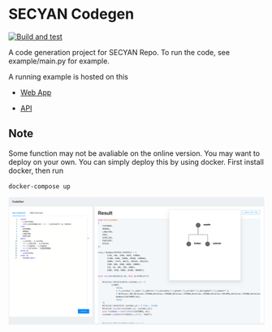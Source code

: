 # SECYAN Codegen

[![Build and test](https://github.com/sirily11/SECYAN-GEN/actions/workflows/test.yml/badge.svg)](https://github.com/sirily11/SECYAN-GEN/actions/workflows/test.yml)

A code generation project for SECYAN Repo. To run the code, see example/main.py for example.

A running example is hosted on this

- [Web App](https://sirily11.github.io/SECYAN-GEN/)

- [API](https://cwvf54ckb6.execute-api.ap-east-1.amazonaws.com/dev)

## Note

Some function may not be avaliable on the online version. You may want to deploy on your own. You can simply deploy this by using docker. First install docker, then run

```
docker-compose up
```

![example](images/image1.png)
